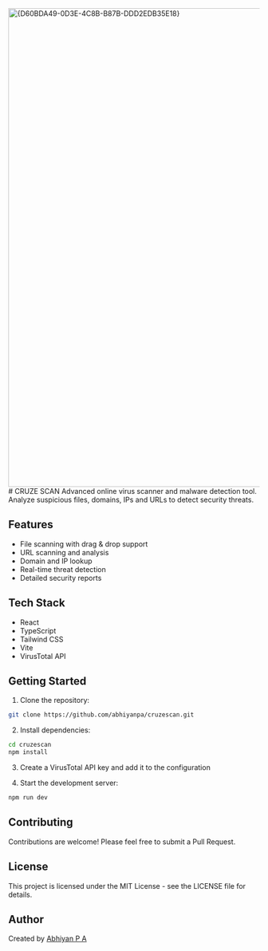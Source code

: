 <img width="960" alt="{D60BDA49-0D3E-4C8B-B87B-DDD2EDB35E18}" src="https://github.com/user-attachments/assets/5d25b079-770a-44d4-acd6-100f13e1e0c2" />
# CRUZE SCAN
Advanced online virus scanner and malware detection tool. Analyze suspicious files, domains, IPs and URLs to detect security threats.

## Features

- File scanning with drag & drop support
- URL scanning and analysis
- Domain and IP lookup
- Real-time threat detection
- Detailed security reports

## Tech Stack

- React
- TypeScript
- Tailwind CSS
- Vite
- VirusTotal API

## Getting Started

1. Clone the repository:
```bash
git clone https://github.com/abhiyanpa/cruzescan.git
```

2. Install dependencies:
```bash
cd cruzescan
npm install
```

3. Create a VirusTotal API key and add it to the configuration

4. Start the development server:
```bash
npm run dev
```

## Contributing

Contributions are welcome! Please feel free to submit a Pull Request.

## License

This project is licensed under the MIT License - see the LICENSE file for details.

## Author

Created by [Abhiyan P A](https://github.com/abhiyanpa)
